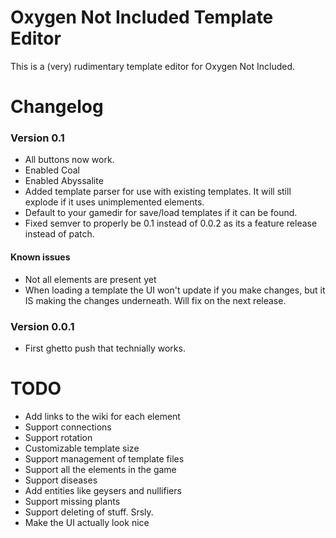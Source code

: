 # Oxygen Not Included Template Editor
This is a (very) rudimentary template editor for Oxygen Not Included.

# Changelog
### Version 0.1
- All buttons now work.
- Enabled Coal
- Enabled Abyssalite
- Added template parser for use with existing templates. It will still explode if it uses unimplemented elements.
- Default to your gamedir for save/load templates if it can be found.
- Fixed semver to properly be 0.1 instead of 0.0.2 as its a feature release instead of patch.

#### Known issues
- Not all elements are present yet
- When loading a template the UI won't update if you make changes, but it IS making the changes underneath. Will fix on the next release.

### Version 0.0.1
- First ghetto push that technially works.

# TODO
- Add links to the wiki for each element
- Support connections
- Support rotation
- Customizable template size
- Support management of template files
- Support all the elements in the game
- Support diseases
- Add entities like geysers and nullifiers
- Support missing plants
- Support deleting of stuff. Srsly.
- Make the UI actually look nice